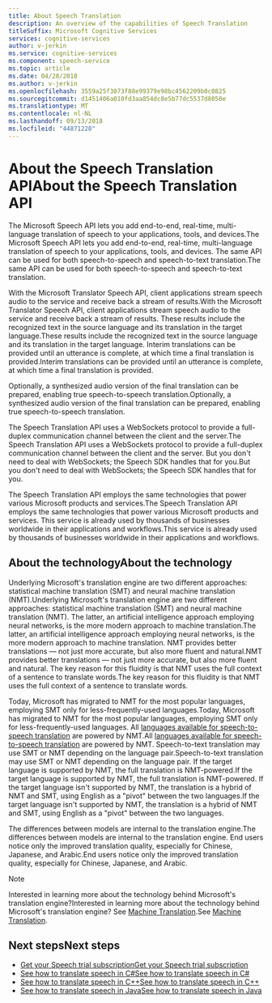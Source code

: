 ```yaml
---
title: About Speech Translation
description: An overview of the capabilities of Speech Translation
titleSuffix: Microsoft Cognitive Services
services: cognitive-services
author: v-jerkin
ms.service: cognitive-services
ms.component: speech-service
ms.topic: article
ms.date: 04/28/2018
ms.author: v-jerkin
ms.openlocfilehash: 3559a25f3073f88e99379e98bc4562209b0c0825
ms.sourcegitcommit: d1451406a010fd3aa854dc8e5b77dc5537d8050e
ms.translationtype: MT
ms.contentlocale: nl-NL
ms.lasthandoff: 09/13/2018
ms.locfileid: "44871220"
---
```

# <a name="about-the-speech-translation-api"></a><span data-ttu-id="d2396-103">About the Speech Translation API</span><span class="sxs-lookup"><span data-stu-id="d2396-103">About the Speech Translation API</span></span>

<span data-ttu-id="d2396-104">The Microsoft Speech API lets you add end-to-end, real-time, multi-language translation  of speech to your applications, tools, and devices.</span><span class="sxs-lookup"><span data-stu-id="d2396-104">The Microsoft Speech API lets you add end-to-end, real-time, multi-language translation  of speech to your applications, tools, and devices.</span></span> <span data-ttu-id="d2396-105">The same API can be used for both speech-to-speech and speech-to-text translation.</span><span class="sxs-lookup"><span data-stu-id="d2396-105">The same API can be used for both speech-to-speech and speech-to-text translation.</span></span>

<span data-ttu-id="d2396-106">With the Microsoft Translator Speech API, client applications stream speech audio to the service and receive back a stream of results.</span><span class="sxs-lookup"><span data-stu-id="d2396-106">With the Microsoft Translator Speech API, client applications stream speech audio to the service and receive back a stream of results.</span></span> <span data-ttu-id="d2396-107">These results include the recognized text in the source language and its translation in the target language.</span><span class="sxs-lookup"><span data-stu-id="d2396-107">These results include the recognized text in the source language and its translation in the target language.</span></span> <span data-ttu-id="d2396-108">Interim translations can be provided until an utterance is complete, at which time a final translation is provided.</span><span class="sxs-lookup"><span data-stu-id="d2396-108">Interim translations can be provided until an utterance is complete, at which time a final translation is provided.</span></span>

<span data-ttu-id="d2396-109">Optionally, a synthesized audio version of the final translation can be prepared, enabling true speech-to-speech translation.</span><span class="sxs-lookup"><span data-stu-id="d2396-109">Optionally, a synthesized audio version of the final translation can be prepared, enabling true speech-to-speech translation.</span></span>

<span data-ttu-id="d2396-110">The Speech Translation API uses a WebSockets protocol to provide a full-duplex communication channel between the client and the server.</span><span class="sxs-lookup"><span data-stu-id="d2396-110">The Speech Translation API uses a WebSockets protocol to provide a full-duplex communication channel between the client and the server.</span></span> <span data-ttu-id="d2396-111">But you don't need to deal with WebSockets; the Speech SDK handles that for you.</span><span class="sxs-lookup"><span data-stu-id="d2396-111">But you don't need to deal with WebSockets; the Speech SDK handles that for you.</span></span>

<span data-ttu-id="d2396-112">The Speech Translation API employs the same technologies that power various Microsoft products and services.</span><span class="sxs-lookup"><span data-stu-id="d2396-112">The Speech Translation API employs the same technologies that power various Microsoft products and services.</span></span> <span data-ttu-id="d2396-113">This service is already used by thousands of businesses worldwide in their applications and workflows.</span><span class="sxs-lookup"><span data-stu-id="d2396-113">This service is already used by thousands of businesses worldwide in their applications and workflows.</span></span>

## <a name="about-the-technology"></a><span data-ttu-id="d2396-114">About the technology</span><span class="sxs-lookup"><span data-stu-id="d2396-114">About the technology</span></span>

<span data-ttu-id="d2396-115">Underlying Microsoft's translation engine are two different approaches: statistical machine translation (SMT) and neural machine translation (NMT).</span><span class="sxs-lookup"><span data-stu-id="d2396-115">Underlying Microsoft's translation engine are two different approaches: statistical machine translation (SMT) and neural machine translation (NMT).</span></span> <span data-ttu-id="d2396-116">The latter, an artificial intelligence approach employing neural networks, is the more modern approach to machine translation.</span><span class="sxs-lookup"><span data-stu-id="d2396-116">The latter, an artificial intelligence approach employing neural networks, is the more modern approach to machine translation.</span></span> <span data-ttu-id="d2396-117">NMT provides better translations — not just more accurate, but also more fluent and natural.</span><span class="sxs-lookup"><span data-stu-id="d2396-117">NMT provides better translations — not just more accurate, but also more fluent and natural.</span></span> <span data-ttu-id="d2396-118">The key reason for this fluidity is that NMT uses the full context of a sentence to translate words.</span><span class="sxs-lookup"><span data-stu-id="d2396-118">The key reason for this fluidity is that NMT uses the full context of a sentence to translate words.</span></span>

<span data-ttu-id="d2396-119">Today, Microsoft has migrated to NMT for the most popular languages, employing SMT only for less-frequently-used languages.</span><span class="sxs-lookup"><span data-stu-id="d2396-119">Today, Microsoft has migrated to NMT for the most popular languages, employing SMT only for less-frequently-used languages.</span></span> <span data-ttu-id="d2396-120">All [languages available for speech-to-speech translation](supported-languages.md#speech-translation) are powered by NMT.</span><span class="sxs-lookup"><span data-stu-id="d2396-120">All [languages available for speech-to-speech translation](supported-languages.md#speech-translation) are powered by NMT.</span></span> <span data-ttu-id="d2396-121">Speech-to-text translation may use SMT or NMT depending on the language pair.</span><span class="sxs-lookup"><span data-stu-id="d2396-121">Speech-to-text translation may use SMT or NMT depending on the language pair.</span></span> <span data-ttu-id="d2396-122">If the target language is supported by NMT, the full translation is NMT-powered.</span><span class="sxs-lookup"><span data-stu-id="d2396-122">If the target language is supported by NMT, the full translation is NMT-powered.</span></span> <span data-ttu-id="d2396-123">If the target language isn't supported by NMT, the translation is a hybrid of NMT and SMT, using English as a "pivot" between the two languages.</span><span class="sxs-lookup"><span data-stu-id="d2396-123">If the target language isn't supported by NMT, the translation is a hybrid of NMT and SMT, using English as a "pivot" between the two languages.</span></span>

<span data-ttu-id="d2396-124">The differences between models are internal to the translation engine.</span><span class="sxs-lookup"><span data-stu-id="d2396-124">The differences between models are internal to the translation engine.</span></span> <span data-ttu-id="d2396-125">End users notice only the improved translation quality, especially for Chinese, Japanese, and Arabic.</span><span class="sxs-lookup"><span data-stu-id="d2396-125">End users notice only the improved translation quality, especially for Chinese, Japanese, and Arabic.</span></span>

> [!NOTE]
> <span data-ttu-id="d2396-126">Interested in learning more about the technology behind Microsoft's translation engine?</span><span class="sxs-lookup"><span data-stu-id="d2396-126">Interested in learning more about the technology behind Microsoft's translation engine?</span></span> <span data-ttu-id="d2396-127">See [Machine Translation](https://www.microsoft.com/en-us/translator/mt.aspx).</span><span class="sxs-lookup"><span data-stu-id="d2396-127">See [Machine Translation](https://www.microsoft.com/en-us/translator/mt.aspx).</span></span>

## <a name="next-steps"></a><span data-ttu-id="d2396-128">Next steps</span><span class="sxs-lookup"><span data-stu-id="d2396-128">Next steps</span></span>

* [<span data-ttu-id="d2396-129">Get your Speech trial subscription</span><span class="sxs-lookup"><span data-stu-id="d2396-129">Get your Speech trial subscription</span></span>](https://azure.microsoft.com/try/cognitive-services/)
* [<span data-ttu-id="d2396-130">See how to translate speech in C#</span><span class="sxs-lookup"><span data-stu-id="d2396-130">See how to translate speech in C#</span></span>](how-to-translate-speech-csharp.md)
* [<span data-ttu-id="d2396-131">See how to translate speech in C++</span><span class="sxs-lookup"><span data-stu-id="d2396-131">See how to translate speech in C++</span></span>](how-to-translate-speech-cpp.md)
* [<span data-ttu-id="d2396-132">See how to translate speech in Java</span><span class="sxs-lookup"><span data-stu-id="d2396-132">See how to translate speech in Java</span></span>](how-to-translate-speech-java.md)
